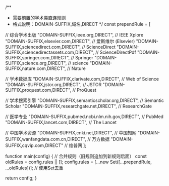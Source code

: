 /**
 * 需要前置的学术类直连规则
 * 格式说明：DOMAIN-SUFFIX,域名,DIRECT
 */
const prependRule = [

  // 综合学术出版
  "DOMAIN-SUFFIX,ieee.org,DIRECT",          // IEEE Xplore
  "DOMAIN-SUFFIX,elsevier.com,DIRECT",      // 爱斯维尔 (Elsevier)
  "DOMAIN-SUFFIX,sciencedirect.com,DIRECT", // ScienceDirect
  "DOMAIN-SUFFIX,sciencedirectassets.com,DIRECT", // ScienceDirectPdf
  "DOMAIN-SUFFIX,springer.com,DIRECT",      // Springer
  "DOMAIN-SUFFIX,science.org,DIRECT",        // science
  "DOMAIN-SUFFIX,nature.com,DIRECT",        // Nature
  
  // 学术数据库
  "DOMAIN-SUFFIX,clarivate.com,DIRECT",     // Web of Science
  "DOMAIN-SUFFIX,jstor.org,DIRECT",         // JSTOR
  "DOMAIN-SUFFIX,proquest.com,DIRECT",      // ProQuest
  
  // 学术搜索引擎
  "DOMAIN-SUFFIX,semanticscholar.org,DIRECT", // Semantic Scholar
  "DOMAIN-SUFFIX,researchgate.net,DIRECT",    // ResearchGate
  
  // 医学专业
  "DOMAIN-SUFFIX,pubmed.ncbi.nlm.nih.gov,DIRECT", // PubMed
  "DOMAIN-SUFFIX,lancet.com,DIRECT",          // The Lancet
  
  // 中国学术资源
  "DOMAIN-SUFFIX,cnki.net,DIRECT",           // 中国知网
  "DOMAIN-SUFFIX,wanfangdata.com.cn,DIRECT", // 万方数据
  "DOMAIN-SUFFIX,cqvip.com,DIRECT"           // 维普网
];

function main(config) {
  // 合并规则（旧规则追加到新规则后面）
  const oldRules = config.rules || [];
  config.rules = [...new Set([...prependRule, ...oldRules])]; // 使用Set去重
  
  return config;
}